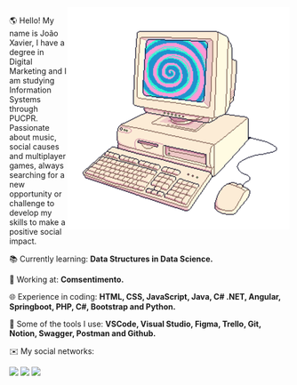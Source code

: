 <img src="https://github.com/joao-xavi/joao-xavi/blob/2e8b9a39bd4484f473d6962e96b39e7f16559946/computador.png" min-width="400px" max-width="400px" width="400px" align="right" alt="Computador">

<p align="left"> 
  🌎 Hello! My name is João Xavier, I have a degree in Digital Marketing and I am studying Information Systems through PUCPR. Passionate about music, social causes and multiplayer games, always searching for a new opportunity or challenge to develop my skills to make a positive social impact.<br>
  

</p>
<p align="left">
  📚 Currently learning: <strong>Data Structures in Data Science.</strong> <br>
  
  
  </p>
<p align="left">
  💼 Working at: <strong>Comsentimento.</strong> <br>
  
  
</p>
<p align="left">

  🌐 Experience in coding: <strong> HTML, CSS, JavaScript, Java, C# .NET, Angular, Springboot, PHP, C#, Bootstrap and Python. </strong>
  
  
</p>

<p align="left">
  
  🔧 Some of the tools I use: <strong>VSCode, Visual Studio, Figma, Trello, Git, Notion, Swagger, Postman and Github.</strong>
  
</p>

<p align="left">
  ✉️ My social networks:
</p>

<p align="left">
  <a href="joaopx82@gmail.com" alt="Gmail">
  <img src="https://img.shields.io/badge/Gmail-D14836?style=for-the-badge&logo=gmail&logoColor=white&link=joaopx82@gmail.com" /></a>

  <a href="https://www.linkedin.com/in/joão-xavier-9787741a2/" alt="Linkedin">
  <img src="https://img.shields.io/badge/LinkedIn-0077B5?style=for-the-badge&logo=linkedin&logoColor=white" /></a>

  <a href="https://wa.me/+5545998238998" alt="WhatsApp">
  <img src="https://img.shields.io/badge/WhatsApp-25D366?style=for-the-badge&logo=whatsapp&logoColor=white&link=https://wa.me/+5545998238998"/></a>

</p>  

